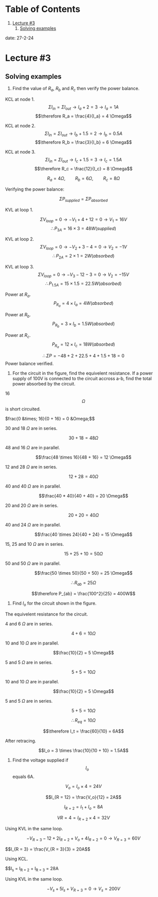 
# Table of Contents

1.  [Lecture #3](#org6465c31)
    1.  [Solving examples](#org7762181)

date: 27-2-24


<a id="org6465c31"></a>

# Lecture #3


<a id="org7762181"></a>

## Solving examples

1.  Find the value of $R_a$, $R_b$ and $R_c$ then verify the power balance.

KCL at node 1.
$$\Sigma I_{in} = \Sigma I_{out} \rightarrow I_a + 2 = 3 \rightarrow I_a = 1A$$
$$\therefore R_a = \frac{4}{I_a} = 4 \Omega$$

KCL at node 2.
$$\Sigma I_{in} = \Sigma I_{out} \rightarrow I_b + 1.5 = 2 \rightarrow I_b = 0.5A$$
$$\therefore R_b = \frac{3}{I_b} = 6 \Omega$$

KCL at node 3.
$$\Sigma I_{in} = \Sigma I_{out} \rightarrow I_c + 1.5 = 3 \rightarrow I_c = 1.5A$$
$$\therefore R_c = \frac{12}{I_c} = 8 \Omega$$

$$R_a = 4 \Omega, \qquad R_b = 6 \Omega, \qquad R_c = 8 \Omega$$

Verifying the power balance:

$$\Sigma P_{supplied} = \Sigma P_{absorbed}$$

KVL at loop 1.

$$\Sigma V_{loop} = 0 \rightarrow -V_1 + 4 + 12 = 0 \rightarrow V_1 = 16V$$
$$\therefore P_{3A} = 16 \times 3 = 48W (supplied)$$

KVL at loop 2.
$$\Sigma V_{loop} = 0 \rightarrow -V_2 + 3 - 4 = 0 \rightarrow V_2 = -1V$$
$$\therefore P_{2A} = 2 \times 1 = 2W (absorbed)$$

KVL at loop 3.
$$\Sigma V_{loop} = 0 \rightarrow -V_3 - 12 - 3 = 0 \rightarrow V_2 = -15V$$
$$\therefore P_{1.5A} = 15 \times 1.5 = 22.5W (absorbed)$$

Power at $R_a$.
$$P_{R_a} = 4 \times I_a = 4W (absorbed)$$

Power at $R_b$.
$$P_{R_b} = 3 \times I_b = 1.5W (absorbed)$$

Power at $R_c$.
$$P_{R_a} = 12 \times I_c = 18W (absorbed)$$

$$$$

$$\therefore \Sigma P = -48 + 2 + 22.5 + 4 + 1.5 + 18 = 0$$
Power balance verified.

1.  For the circuit in the figure, find the equivelent resistance. If a power supply of 100V is connected to the circuit accross a-b, find the total power absorbed by the circuit.

16 $$\Omega$$ is short circuited.

$frac{0 &times; 16}{0 + 16} = 0 &Omega;$$

30 and 18 $\Omega$ are in series.

$$30 + 18 = 48 \Omega$$

48 and 16 $\Omega$ are in parallel.

$$\frac{48 \times 16}{48 + 16} = 12 \Omega$$

12 and 28 $\Omega$ are in series.

$$12 + 28 = 40 \Omega$$

40 and 40 $\Omega$ are in parallel.

$$\frac{40 * 40}{40 + 40} = 20 \Omega$$

20 and 20 $\Omega$ are in series.

$$20 + 20 = 40 \Omega$$

40 and 24 $\Omega$ are in parallel.

$$\frac{40 \times 24}{40 + 24} = 15 \Omega$$

15, 25 and 10 $\Omega$ are in series.

$$15 + 25 + 10 = 50 \Omega$$

50 and 50 $\Omega$ are in parallel.

$$\frac{50 \times 50}{50 + 50} = 25 \Omega$$

$$\therefore R_{ab} = 25 \Omega$$

$$\therefore P_{ab} = \frac{100^2}{25} = 400W$$

1.  Find $I_o$ for the circuit shown in the figure.

The equivelent resistance for the circuit.

4 and 6 $\Omega$ are in series.

$$4 + 6 = 10 \Omega$$

10 and 10 $\Omega$ are in parallel.

$$\frac{10}{2} = 5 \Omega$$

5 and 5 $\Omega$ are in series.

$$5 + 5 = 10 \Omega$$

10 and 10 $\Omega$ are in parallel.

$$\frac{10}{2} = 5 \Omega$$

5 and 5 $\Omega$ are in series.

$$5 + 5 = 10 \Omega$$

$$\therefore R_{eq} = 10 \Omega$$

$$\therefore I_t = \frac{60}{10} = 6A$$

After retracing.

$$I_o = 3 \times \frac{10}{10 + 10} = 1.5A$$

1.  Find the voltage supplied if $$I_o$$ equals 6A.

$$V_o = I_o \times 4 = 24V$$

$$I_{R = 12} = \frac{V_o}{12} = 2A$$

$$I_{R = 2} = I_1 + I_o = 8A$$

$$V{R = 4} = I_{R = 2} \times 4 = 32V$$

Using KVL in the same loop.

$$-V_{R = 3} - 12 + 2I_{R = 2} + V_o + 4I_{R = 2} = 0 \rightarrow V_{R = 3} = 60V$$

$$I_{R = 3} = \frac{V_{R = 3}{3} = 20A$$

Using KCL.

$$I<sub>s</sub> = I<sub>R = 2</sub> + I<sub>R = 3</sub> = 28A

Using KVL in the same loop.

$$-V_s + 5I_s + V_{R = 3} = 0 \rightarrow V_s = 200V$$

